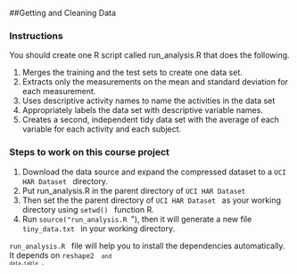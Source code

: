 ##Getting and Cleaning Data

### Instructions 
You should create one R script called run_analysis.R that does the following. 
1. Merges the training and the test sets to create one data set.
2. Extracts only the measurements on the mean and standard deviation for each measurement. 
3. Uses descriptive activity names to name the activities in the data set
4. Appropriately labels the data set with descriptive variable names. 
5. Creates a second, independent tidy data set with the average of each variable for each activity and each subject. 


### Steps to work on this course project

1. Download the data source and expand the compressed dataset to a  <code>UCI HAR Dataset </code> directory.
2. Put run_analysis.R in the parent directory of  <code>UCI HAR Dataset </code>
3. Then set the the parent directory of  <code>UCI HAR Dataset </code> as your working directory using  <code>setwd() </code> function R.
4. Run  <code>source("run_analysis.R </code>"), then it will generate a new file  <code>tiny_data.txt </code> in your working directory.

 <code>run_analysis.R </code> file will help you to install the dependencies automatically. It depends on  <code>reshape2 <code/> and  <code>data.table </code>.
